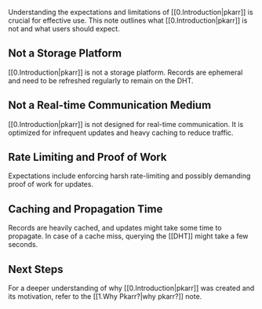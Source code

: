 Understanding the expectations and limitations of [[0.Introduction|pkarr]] is crucial for effective use. This note outlines what [[0.Introduction|pkarr]] is not and what users should expect.

## Not a Storage Platform

[[0.Introduction|pkarr]] is not a storage platform. Records are ephemeral and need to be refreshed regularly to remain on the DHT.

## Not a Real-time Communication Medium

[[0.Introduction|pkarr]] is not designed for real-time communication. It is optimized for infrequent updates and heavy caching to reduce traffic.

## Rate Limiting and Proof of Work

Expectations include enforcing harsh rate-limiting and possibly demanding proof of work for updates.

## Caching and Propagation Time

Records are heavily cached, and updates might take some time to propagate. In case of a cache miss, querying the [[DHT]] might take a few seconds.

## Next Steps

For a deeper understanding of why [[0.Introduction|pkarr]] was created and its motivation, refer to the [[1.Why Pkarr?|why pkarr?]] note.
